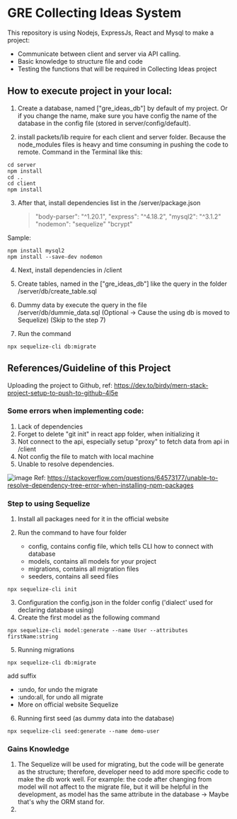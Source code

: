 # GRE Collecting Ideas System

This repository is using Nodejs, ExpressJs, React and Mysql to make a project:

- Communicate between client and server via API calling.
- Basic knowledge to structure file and code
- Testing the functions that will be required in Collecting Ideas project

## How to execute project in your local:

1. Create a database, named ["gre_ideas_db"] by default of my project. Or if you change the name, make sure you have config the name of the database in the config file (stored in server/config/default).

2. install packets/lib require for each client and server folder. Because the node_modules files is heavy and time consuming in pushing the code to remote.
   Command in the Terminal like this:

```
cd server
npm install
cd ..
cd client
npm install
```

3. After that, install dependencies list in the /server/package.json
   > "body-parser": "^1.20.1",
   > "express": "^4.18.2",
   > "mysql2": "^3.1.2"
   > "nodemon":
   > "sequelize"
   > "bcrypt"

Sample:

```
npm install mysql2
npm install --save-dev nodemon
```

4. Next, install dependencies in /client

   >

5. Create tables, named in the ["gre_ideas_db"] like the query in the folder /server/db/create_table.sql

6. Dummy data by execute the query in the file /server/db/dummie_data.sql (Optional -> Cause the using db is moved to Sequelize) (Skip to the step 7)
7. Run the command

```
npx sequelize-cli db:migrate
```

## References/Guideline of this Project

Uploading the project to Github, ref: https://dev.to/birdy/mern-stack-project-setup-to-push-to-github-4l5e

### Some errors when implementing code:

1. Lack of dependencies
2. Forget to delete "git init" in react app folder, when initializing it
3. Not connect to the api, especially setup "proxy" to fetch data from api in /client
4. Not config the file to match with local machine
5. Unable to resolve dependencies.

![image](https://user-images.githubusercontent.com/81273649/218241034-3344fd29-bea1-4e02-aae1-2fdf069b86f4.png)
Ref: https://stackoverflow.com/questions/64573177/unable-to-resolve-dependency-tree-error-when-installing-npm-packages

### Step to using Sequelize

1. Install all packages need for it in the official website
2. Run the command to have four folder

   - config, contains config file, which tells CLI how to connect with database
   - models, contains all models for your project
   - migrations, contains all migration files
   - seeders, contains all seed files

```
npx sequelize-cli init
```

3. Configuration the config.json in the folder config ('dialect' used for declaring database using)
4. Create the first model as the following command

```
npx sequelize-cli model:generate --name User --attributes firstName:string
```

5. Running migrations

```
npx sequelize-cli db:migrate
```

add suffix

- :undo, for undo the migrate
- :undo:all, for undo all migrate
- More on official website Sequelize

6. Running first seed (as dummy data into the database)

```
npx sequelize-cli seed:generate --name demo-user
```

### Gains Knowledge

1. The Sequelize will be used for migrating, but the code will be generate as the structure; therefore, developer need to add more specific code to make the db work well. For example: the code after changing from model will not affect to the migrate file, but it will be helpful in the development, as model has the same attribute in the database -> Maybe that's why the ORM stand for.
2.
